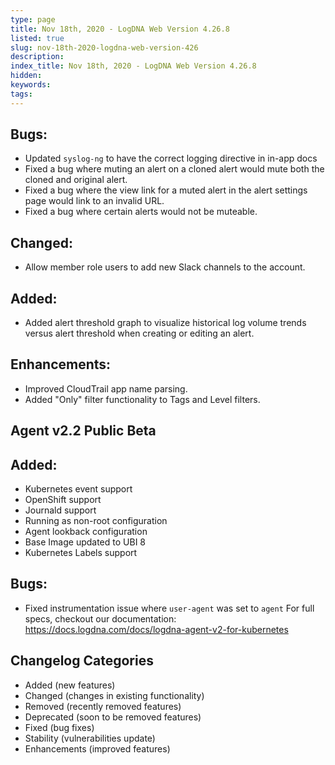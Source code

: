 ```yaml
---
type: page
title: Nov 18th, 2020 - LogDNA Web Version 4.26.8
listed: true
slug: nov-18th-2020-logdna-web-version-426
description: 
index_title: Nov 18th, 2020 - LogDNA Web Version 4.26.8
hidden: 
keywords: 
tags: 
---
```




## Bugs:
- Updated `syslog-ng` to have the correct logging directive in in-app docs
- Fixed a bug where muting an alert on a cloned alert would mute both the cloned and original alert.
- Fixed a bug where the view link for a muted alert in the alert settings page would link to an invalid URL.
- Fixed a bug where certain alerts would not be muteable.

## Changed:
- Allow member role users to add new Slack channels to the account.

## Added:
- Added alert threshold graph to visualize historical log volume trends versus alert threshold when creating or editing an alert.

## Enhancements:
- Improved CloudTrail app name parsing.
- Added "Only" filter functionality to Tags and Level filters.



## Agent v2.2 Public Beta

## Added:
- Kubernetes event support
- OpenShift support
- Journald support
- Running as non-root configuration
- Agent lookback configuration
- Base Image updated to UBI 8
- Kubernetes Labels support

## Bugs:
- Fixed instrumentation issue where `user-agent` was set to `agent`
For full specs, checkout our documentation: https://docs.logdna.com/docs/logdna-agent-v2-for-kubernetes


## Changelog Categories
* Added (new features)
* Changed (changes in existing functionality)
* Removed (recently removed features)
* Deprecated (soon to be removed features)
* Fixed (bug fixes)
* Stability (vulnerabilities update)
* Enhancements (improved features)

